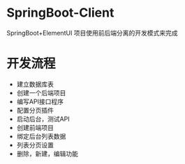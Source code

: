 # SpringBoot-Client
SpringBoot+ElementUI 项目使用前后端分离的开发模式来完成

# 开发流程
- 建⽴数据库表
- 创建⼀个后端项⽬
- 编写API接口程序
- 配置分页插件
- 启动后台，测试API
- 创建前端项目
- 绑定后台列表数据
- 列表分页设置
- 删除，新建，编辑功能
